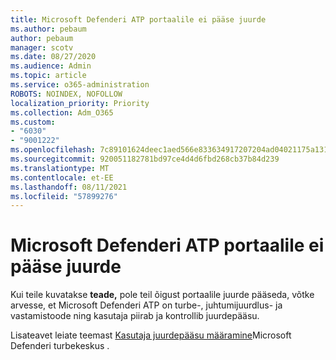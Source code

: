 ```yaml
---
title: Microsoft Defenderi ATP portaalile ei pääse juurde
ms.author: pebaum
author: pebaum
manager: scotv
ms.date: 08/27/2020
ms.audience: Admin
ms.topic: article
ms.service: o365-administration
ROBOTS: NOINDEX, NOFOLLOW
localization_priority: Priority
ms.collection: Adm_O365
ms.custom:
- "6030"
- "9001222"
ms.openlocfilehash: 7c89101624deec1aed566e833634917207204ad04021175a131a0f14f79317f6
ms.sourcegitcommit: 920051182781bd97ce4d4d6fbd268cb37b84d239
ms.translationtype: MT
ms.contentlocale: et-EE
ms.lasthandoff: 08/11/2021
ms.locfileid: "57899276"
---
```

# <a name="unable-to-access-the-microsoft-defender-atp-portal"></a>Microsoft Defenderi ATP portaalile ei pääse juurde

Kui teile kuvatakse **teade,** pole teil õigust portaalile juurde pääseda, võtke arvesse, et Microsoft Defenderi ATP on turbe-, juhtumijuurdlus- ja vastamistoode ning kasutaja piirab ja kontrollib juurdepääsu. 

Lisateavet leiate teemast [Kasutaja juurdepääsu määramine](https://docs.microsoft.com/windows/threat-protection/windows-defender-atp/assign-portal-access-windows-defender-advanced-threat-protection)Microsoft Defenderi turbekeskus .